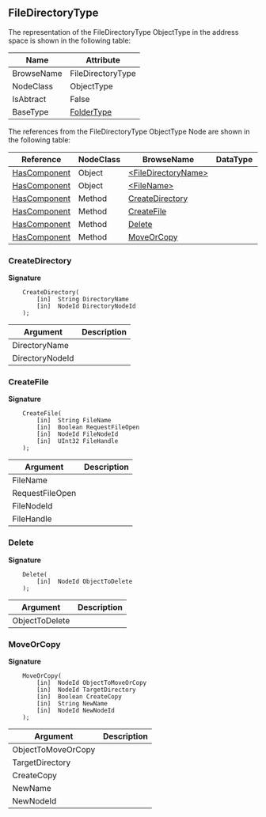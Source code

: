 <!-- objecttype -->
## FileDirectoryType
  
The representation of the FileDirectoryType ObjectType in the address space is shown in the following table:  

|Name|Attribute|
|---|---|
|BrowseName|FileDirectoryType|
|NodeClass|ObjectType|
|IsAbtract|False|
|BaseType|[FolderType](../../../Part5/ObjectTypes/FolderType/readme.md)|

The references from the FileDirectoryType ObjectType Node are shown in the following table:  

|Reference|NodeClass|BrowseName|DataType|TypeDefinition|ModellingRule|
|---|---|---|---|---|---|
|[HasComponent](../../../Part3/ReferenceTypes/HasComponent/readme.md)|Object|[&lt;FileDirectoryName&gt;](#&lt;FileDirectoryName&gt;)||[FileDirectoryType](../../Part5/ObjectTypes/FileDirectoryType/readme.md)|[OptionalPlaceholder](../../Objects/OptionalPlaceholder/readme.md)|
|[HasComponent](../../../Part3/ReferenceTypes/HasComponent/readme.md)|Object|[&lt;FileName&gt;](#&lt;FileName&gt;)||[FileType](../../Part5/ObjectTypes/FileType/readme.md)|[OptionalPlaceholder](../../Objects/OptionalPlaceholder/readme.md)|
|[HasComponent](../../../Part3/ReferenceTypes/HasComponent/readme.md)|Method|[CreateDirectory](#CreateDirectory)|||[Mandatory](../../Objects/Mandatory/readme.md)|
|[HasComponent](../../../Part3/ReferenceTypes/HasComponent/readme.md)|Method|[CreateFile](#CreateFile)|||[Mandatory](../../Objects/Mandatory/readme.md)|
|[HasComponent](../../../Part3/ReferenceTypes/HasComponent/readme.md)|Method|[Delete](#Delete)|||[Mandatory](../../Objects/Mandatory/readme.md)|
|[HasComponent](../../../Part3/ReferenceTypes/HasComponent/readme.md)|Method|[MoveOrCopy](#MoveOrCopy)|||[Mandatory](../../Objects/Mandatory/readme.md)|

### <a name="CreateDirectory"></a>CreateDirectory
  
**Signature**
```
    CreateDirectory(
        [in]  String DirectoryName
        [in]  NodeId DirectoryNodeId
    );
```

|Argument|Description|
|---|---|
|DirectoryName||
|DirectoryNodeId||

### <a name="CreateFile"></a>CreateFile
  
**Signature**
```
    CreateFile(
        [in]  String FileName
        [in]  Boolean RequestFileOpen
        [in]  NodeId FileNodeId
        [in]  UInt32 FileHandle
    );
```

|Argument|Description|
|---|---|
|FileName||
|RequestFileOpen||
|FileNodeId||
|FileHandle||

### <a name="Delete"></a>Delete
  
**Signature**
```
    Delete(
        [in]  NodeId ObjectToDelete
    );
```

|Argument|Description|
|---|---|
|ObjectToDelete||

### <a name="MoveOrCopy"></a>MoveOrCopy
  
**Signature**
```
    MoveOrCopy(
        [in]  NodeId ObjectToMoveOrCopy
        [in]  NodeId TargetDirectory
        [in]  Boolean CreateCopy
        [in]  String NewName
        [in]  NodeId NewNodeId
    );
```

|Argument|Description|
|---|---|
|ObjectToMoveOrCopy||
|TargetDirectory||
|CreateCopy||
|NewName||
|NewNodeId||


